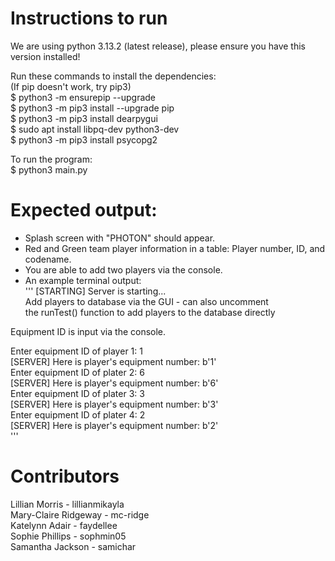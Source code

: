 # Instructions to run

We are using python 3.13.2 (latest release), please ensure you have this version installed!


Run these commands to install the dependencies:  
(If pip doesn't work, try pip3)  
$ python3 -m ensurepip --upgrade  
$ python3 -m pip3 install --upgrade pip  
$ python3 -m pip3 install dearpygui  
$ sudo apt install libpq-dev python3-dev  
$ python3 -m pip3 install psycopg2  
  
To run the program:  
$ python3 main.py  
  
# Expected output:  
  
- Splash screen with "PHOTON" should appear.  
- Red and Green team player information in a table: Player number, ID, and codename.  
- You are able to add two players via the console.  
- An example terminal output:  
'''
[STARTING] Server is starting...  
Add players to database via the GUI - can also uncomment  
the runTest() function to add players to the database directly  
  
Equipment ID is input via the console.  
  
Enter equipment ID of player 1: 1  
[SERVER] Here is player's equipment number: b'1'  
Enter equipment ID of plater 2: 6  
[SERVER] Here is player's equipment number: b'6'  
Enter equipment ID of plater 3: 3  
[SERVER] Here is player's equipment number: b'3'  
Enter equipment ID of plater 4: 2  
[SERVER] Here is player's equipment number: b'2'  
''' 
# Contributors  

Lillian Morris - lillianmikayla  
Mary-Claire Ridgeway - mc-ridge  
Katelynn Adair - faydellee  
Sophie Phillips - sophmin05  
Samantha Jackson - samichar  
